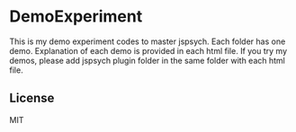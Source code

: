 # DemoExperiment
This is my demo experiment codes to master jspsych. Each folder has one demo. Explanation of each demo is provided in each html file. If you try my demos, please add jspsych plugin folder in the same folder with each html file.

## License
MIT

